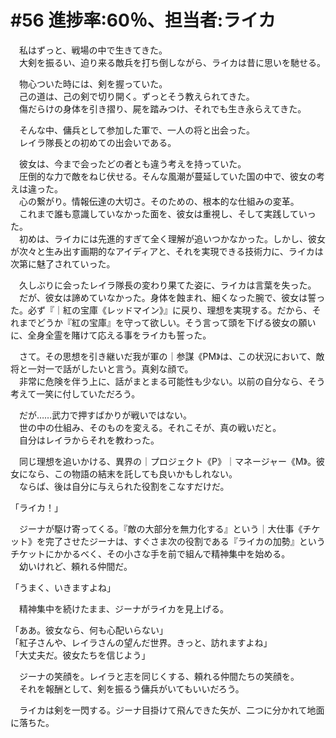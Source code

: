 # #56 進捗率:60％、担当者:ライカ
　私はずっと、戦場の中で生きてきた。  
　大剣を振るい、迫り来る敵兵を打ち倒しながら、ライカは昔に思いを馳せる。

　物心ついた時には、剣を握っていた。  
　己の道は、己の剣で切り開く。ずっとそう教えられてきた。  
　傷だらけの身体を引き摺り、屍を踏みつけ、それでも生き永らえてきた。

　そんな中、傭兵として参加した軍で、一人の将と出会った。  
　レイラ隊長との初めての出会いである。

　彼女は、今まで会ったどの者とも違う考えを持っていた。  
　圧倒的な力で敵をねじ伏せる。そんな風潮が蔓延していた国の中で、彼女の考えは違った。  
　心の繋がり。情報伝達の大切さ。そのための、根本的な仕組みの変革。  
　これまで誰も意識していなかった面を、彼女は重視し、そして実践していった。  
　初めは、ライカには先進的すぎて全く理解が追いつかなかった。しかし、彼女が次々と生み出す画期的なアイディアと、それを実現できる技術力に、ライカは次第に魅了されていった。

　久しぶりに会ったレイラ隊長の変わり果てた姿に、ライカは言葉を失った。  
　だが、彼女は諦めていなかった。身体を蝕まれ、細くなった腕で、彼女は誓った。必ず『｜紅の宝庫《レッドマイン》』に戻り、理想を実現する。だから、それまでどうか『紅の宝庫』を守って欲しい。そう言って頭を下げる彼女の願いに、全身全霊を賭けて応える事をライカも誓った。

　さて。その思想を引き継いだ我が軍の｜参謀《PM》は、この状況において、敵将と一対一で話がしたいと言う。真剣な顔で。  
　非常に危険を伴う上に、話がまとまる可能性も少ない。以前の自分なら、そう考えて一笑に付していただろう。

　だが……武力で押すばかりが戦いではない。  
　世の中の仕組み、そのものを変える。それこそが、真の戦いだと。  
　自分はレイラからそれを教わった。

　同じ理想を追いかける、異界の｜プロジェクト《P》｜マネージャー《M》。彼女になら、この物語の結末を託しても良いかもしれない。  
　ならば、後は自分に与えられた役割をこなすだけだ。

「ライカ！」

　ジーナが駆け寄ってくる。『敵の大部分を無力化する』という｜大仕事《チケット》を完了させたジーナは、すぐさま次の役割である『ライカの加勢』というチケットにかかるべく、その小さな手を前で組んで精神集中を始める。  
　幼いけれど、頼れる仲間だ。

「うまく、いきますよね」

　精神集中を続けたまま、ジーナがライカを見上げる。

「ああ。彼女なら、何も心配いらない」  
「紅子さんや、レイラさんの望んだ世界。きっと、訪れますよね」  
「大丈夫だ。彼女たちを信じよう」

　ジーナの笑顔を。レイラと志を同じくする、頼れる仲間たちの笑顔を。  
　それを報酬として、剣を振るう傭兵がいてもいいだろう。

　ライカは剣を一閃する。ジーナ目掛けて飛んできた矢が、二つに分かれて地面に落ちた。
